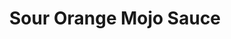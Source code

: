---
title: Sour Orange Mojo Sauce
picture: no-image
ingredients:
- 4 oranges, juiced
- 8 limes, juiced
- 4 jalapenos, seeded
- 4 garlic cloves
- 2 bunches cilantro
- 350ml oil
- 45g sugar
- 10g salt
steps:
- combine everything except oil in a blender and blend well.
- slowly pour in oil while blending until emulsified.
- done
---
